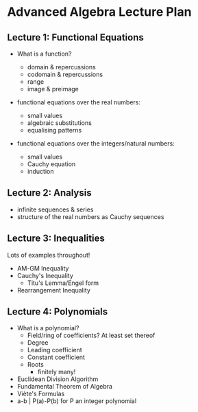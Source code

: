 # Advanced Algebra Lecture Plan

## Lecture 1: Functional Equations

- What is a function?
  - domain & repercussions
  - codomain & repercussions
  - range
  - image & preimage

- functional equations over the real numbers:
  - small values
  - algebraic substitutions
  - equalising patterns

- functional equations over the integers/natural numbers:
  - small values
  - Cauchy equation
  - induction


## Lecture 2: Analysis

- infinite sequences & series
- structure of the real numbers as Cauchy sequences


## Lecture 3: Inequalities

Lots of examples throughout!

- AM-GM Inequality
- Cauchy's Inequality
  - Titu's Lemma/Engel form
- Rearrangement Inequality


## Lecture 4: Polynomials

- What is a polynomial?
  - Field/ring of coefficients? At least set thereof
  - Degree
  - Leading coefficient
  - Constant coefficient
  - Roots
    - finitely many!
- Euclidean Division Algorithm
- Fundamental Theorem of Algebra
- Viète's Formulas
- a-b | P(a)-P(b) for P an integer polynomial